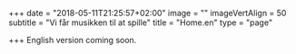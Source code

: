 +++
date = "2018-05-11T21:25:57+02:00"
image = ""
imageVertAlign = 50
subtitle = "Vi får musikken til at spille"
title = "Home.en"
type = "page"

+++
English version coming soon.
